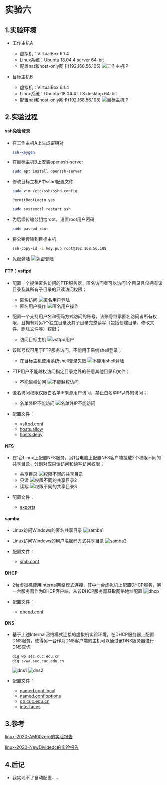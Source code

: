# 实验六

## 1.实验环境

- 工作主机A
  - 虚拟机：VirtualBox 6.1.4
  - Linux系统：Ubuntu 18.04.4 server 64-bit
  - 配置nat和host-only网卡(192.168.56.105)
![工作主机IP](img/工作主机IP.png)

  
- 目标主机B
  - 虚拟机：VirtualBox 6.1.4
  - Linux系统：Ubuntu-18.04.4 LTS desktop 64-bit
  - 配置nat和host-only网卡(192.168.56.108) 
![目标主机IP](img/目标主机IP.png)
  
## 2.实验过程

#### ssh免密登录

- 在工作主机A上生成密钥对
  ```bash
  ssh-keygen 
  ```
- 在目标主机B上安装openssh-server
  ```bash
  sudo apt install openssh-server
- 修改目标主机B中sshd配置文件

  ```bash
  sudo vim /etc/ssh/sshd_config
  ```
  
  ```bash
  PermitRootLogin yes
  ```

  ```bash
  sudo systemctl restart ssh
  ```

- 为后续传输公钥给root，设置root用户密码
  
  ```bash
  sudo passwd root
  ```

- 将公钥传输到目标主机
  ```bash
  ssh-copy-id -i key.pub root@192.168.56.108
  ```

- 免密登陆
    ![免密登陆](img/免密登陆.png)

#### FTP：vsftpd

- 配置一个提供匿名访问的FTP服务器，匿名访问者可以访问1个目录且仅拥有该目录及其所有子目录的只读访问权限；
  - 匿名访问
      ![匿名用户登陆](img/匿名用户登陆.png)
  - 匿名用户操作
      ![匿名用户操作](img/匿名用户操作.png)

- 配置一个支持用户名和密码方式访问的账号，该账号继承匿名访问者所有权限，且拥有对另1个独立目录及其子目录完整读写（包括创建目录、修改文件、删除文件等）权限；

  - 访问目标主机
      ![vsftpd用户](img/vsftpd用户.png)

- 该账号仅可用于FTP服务访问，不能用于系统shell登录；
    - 在目标主机使用系统shell登录失败
        ![不能用shell登陆](img/不能用shell登陆.png)

- FTP用户不能越权访问指定目录之外的任意其他目录和文件；
  - 不能越权访问
      ![不能越权访问](img/不能越权访问.png)

- 匿名访问权限仅限白名单IP来源用户访问，禁止白名单IP以外的访问；
  - 名单外IP不能访问
    ![名单外IP不能访问](img/名单外IP不能访问.png)

- 配置文件：
  - [vsftpd.conf](conf/vsftpd.conf)
  - [hosts.allow](conf/hosts.allow)
  - [hosts.deny](hosts.deny)

#### NFS

- 在1台Linux上配置NFS服务，另1台电脑上配置NFS客户端挂载2个权限不同的共享目录，分别对应只读访问和读写访问权限；
  - 共享目录
      ![权限不同的共享目录](img/权限不同的共享目录.png)
  - 只读
      ![权限不同的共享目录2](img/权限不同的共享目录2.png)
  - 读写
      ![权限不同的共享目录3](img/权限不同的共享目录3.png)

- 配置文件：
  - [exports](conf/exports)

#### samba

- Linux访问Windows的匿名共享目录
    ![samba1](img/samba1.png)

- Linux访问Windows的用户名密码方式共享目录
    ![samba2](img/samba2.png)

- 配置文件：
  - [smb.conf](conf/smb.conf)

#### DHCP

- 2台虚拟机使用Internal网络模式连接，其中一台虚拟机上配置DHCP服务，另一台服务器作为DHCP客户端，从该DHCP服务器获取网络地址配置
  ![dhcp](img/dhcp.png)

- 配置文件：
  - [dhcpd.conf](conf/dhcpd.conf)

#### DNS

- 基于上述Internal网络模式连接的虚拟机实验环境，在DHCP服务器上配置DNS服务，使得另一台作为DNS客户端的主机可以通过该DNS服务器进行DNS查询
  ```bash
  dig wp.sec.cuc.edu.cn
  dig svwa.sec.cuc.edu.cn
  ```

  ![dns1](img/dns1.png)
  ![dns2](img/dns2.png)

- 配置文件：
  - [named.conf.local](conf/named.conf.local)
  - [named.conf.options](conf/named.conf.options)
  - [db.cuc.edu.cn](conf/db.cuc.edu.cn)
  - [interfaces](conf/interfaces)


## 3.参考

[linux-2020-AM00zero的实验报告](https://github.com/CUCCS/linux-2020-AM00zero/blame/chap0x06/chap0x06/shell%E8%84%9A%E6%9C%AC%E7%BC%96%E7%A8%8B%E8%BF%9B%E9%98%B6%E5%AE%9E%E9%AA%8C%EF%BC%88%E7%BD%91%E7%BB%9C%EF%BC%89.md)

[linux-2020-NewDividedc的实验报告](https://github.com/CUCCS/linux-2020-NewDividedc/blob/chap0x06/chap0x06/chap0x06.md)

## 4.后记
- 我实现不了自动配置……
